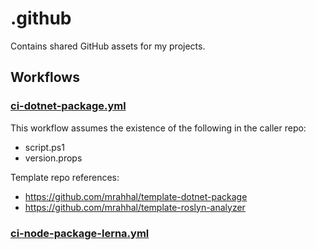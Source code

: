 # .github

Contains shared GitHub assets for my projects.

## Workflows

### [ci-dotnet-package.yml](workflows/ci-dotnet-package.yml)

This workflow assumes the existence of the following in the caller repo:

- script.ps1
- version.props

Template repo references:

- https://github.com/mrahhal/template-dotnet-package
- https://github.com/mrahhal/template-roslyn-analyzer

### [ci-node-package-lerna.yml](workflows/ci-node-package-lerna.yml)
